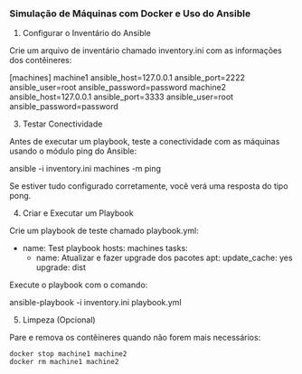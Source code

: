 ### Simulação de Máquinas com Docker e Uso do Ansible

1. Configurar o Inventário do Ansible

Crie um arquivo de inventário chamado inventory.ini com as informações dos contêineres:

[machines]
machine1 ansible_host=127.0.0.1 ansible_port=2222 ansible_user=root ansible_password=password
machine2 ansible_host=127.0.0.1 ansible_port=3333 ansible_user=root ansible_password=password

3. Testar Conectividade

Antes de executar um playbook, teste a conectividade com as máquinas usando o módulo ping do Ansible:

ansible -i inventory.ini machines -m ping

Se estiver tudo configurado corretamente, você verá uma resposta do tipo pong.

4. Criar e Executar um Playbook

Crie um playbook de teste chamado playbook.yml:

- name: Test playbook
  hosts: machines
  tasks:
    - name: Atualizar e fazer upgrade dos pacotes
      apt:
        update_cache: yes
        upgrade: dist

Execute o playbook com o comando:

ansible-playbook -i inventory.ini playbook.yml

5. Limpeza (Opcional)

Pare e remova os contêineres quando não forem mais necessários:

```
docker stop machine1 machine2
docker rm machine1 machine2
```